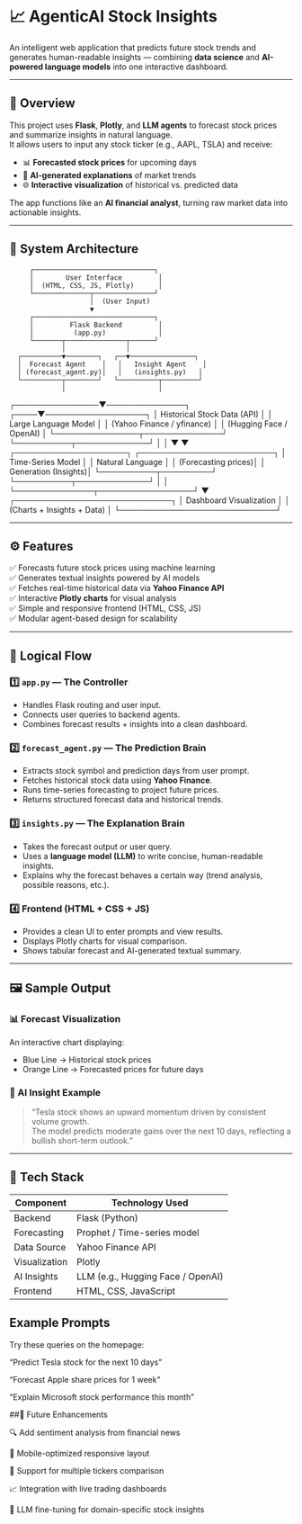 # 📈 AgenticAI Stock Insights

An intelligent web application that predicts future stock trends and generates human-readable insights — combining **data science** and **AI-powered language models** into one interactive dashboard.

---

## 🚀 Overview

This project uses **Flask**, **Plotly**, and **LLM agents** to forecast stock prices and summarize insights in natural language.  
It allows users to input any stock ticker (e.g., AAPL, TSLA) and receive:
- 📊 **Forecasted stock prices** for upcoming days  
- 🧠 **AI-generated explanations** of market trends  
- 🌐 **Interactive visualization** of historical vs. predicted data

The app functions like an **AI financial analyst**, turning raw market data into actionable insights.

---

## 🧩 System Architecture

         ┌──────────────────────────────┐
         │        User Interface         │
         │  (HTML, CSS, JS, Plotly)      │
         └──────────────┬───────────────┘
                        │  (User Input)
                        ▼
         ┌──────────────────────────────┐
         │         Flask Backend         │
         │          (app.py)             │
         └───────┬───────────────┬──────┘
                 │               │
      ┌──────────▼────────┐   ┌──▼────────────────┐
      │  Forecast Agent    │   │   Insight Agent    │
      │ (forecast_agent.py)│   │   (insights.py)   │
      └──────────┬────────┘   └──────────┬─────────┘
                 │                       │
 ┌───────────────▼──────────────┐   ┌────▼──────────────────┐
 │  Historical Stock Data (API) │   │  Large Language Model  │
 │   (Yahoo Finance / yfinance) │   │  (Hugging Face / OpenAI) │
 └───────────────┬──────────────┘   └──────────┬─────────────┘
                 │                             │
                 ▼                             ▼
     ┌────────────────────┐          ┌────────────────────────┐
     │ Time-Series Model  │          │   Natural Language     │
     │ (Forecasting prices)│          │   Generation (Insights)│
     └──────────┬─────────┘          └──────────┬─────────────┘
                │                                │
                └──────────────┬─────────────────┘
                               ▼
                  ┌────────────────────────────┐
                  │   Dashboard Visualization   │
                  │  (Charts + Insights + Data) │
                  └────────────────────────────┘



---

## ⚙️ Features

✅ Forecasts future stock prices using machine learning  
✅ Generates textual insights powered by AI models  
✅ Fetches real-time historical data via **Yahoo Finance API**  
✅ Interactive **Plotly charts** for visual analysis  
✅ Simple and responsive frontend (HTML, CSS, JS)  
✅ Modular agent-based design for scalability  

---

## 🧠 Logical Flow

### 1️⃣ `app.py` — The Controller  
- Handles Flask routing and user input.  
- Connects user queries to backend agents.  
- Combines forecast results + insights into a clean dashboard.

### 2️⃣ `forecast_agent.py` — The Prediction Brain  
- Extracts stock symbol and prediction days from user prompt.  
- Fetches historical stock data using **Yahoo Finance**.  
- Runs time-series forecasting to project future prices.  
- Returns structured forecast data and historical trends.

### 3️⃣ `insights.py` — The Explanation Brain  
- Takes the forecast output or user query.  
- Uses a **language model (LLM)** to write concise, human-readable insights.  
- Explains why the forecast behaves a certain way (trend analysis, possible reasons, etc.).

### 4️⃣ Frontend (HTML + CSS + JS)  
- Provides a clean UI to enter prompts and view results.  
- Displays Plotly charts for visual comparison.  
- Shows tabular forecast and AI-generated textual summary.

---

## 🖼️ Sample Output

### 📊 Forecast Visualization
An interactive chart displaying:
- Blue Line → Historical stock prices  
- Orange Line → Forecasted prices for future days  

### 🧾 AI Insight Example
> “Tesla stock shows an upward momentum driven by consistent volume growth.  
> The model predicts moderate gains over the next 10 days, reflecting a bullish short-term outlook.”

---

## 🧰 Tech Stack

| Component | Technology Used |
|------------|----------------|
| Backend | Flask (Python) |
| Forecasting | Prophet / Time-series model |
| Data Source | Yahoo Finance API |
| Visualization | Plotly |
| AI Insights | LLM (e.g., Hugging Face / OpenAI) |
| Frontend | HTML, CSS, JavaScript |


## Example Prompts

Try these queries on the homepage:

“Predict Tesla stock for the next 10 days”

“Forecast Apple share prices for 1 week”

“Explain Microsoft stock performance this month”

##🌟 Future Enhancements

🔍 Add sentiment analysis from financial news

📱 Mobile-optimized responsive layout

💬 Support for multiple tickers comparison

📈 Integration with live trading dashboards

🧩 LLM fine-tuning for domain-specific stock insights
